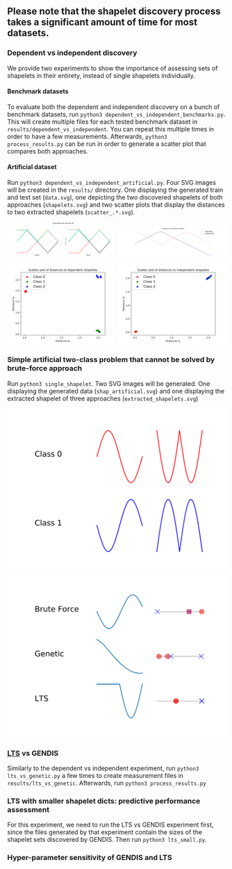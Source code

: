 ## Please note that the shapelet discovery process takes a significant amount of time for most datasets.

### Dependent vs independent discovery

We provide two experiments to show the importance of assessing sets of shapelets in their entirety, instead of single shapelets individually.

#### Benchmark datasets

To evaluate both the dependent and independent discovery on a bunch of benchmark datasets, run `python3 dependent_vs_independent_benchmarks.py`. This will create multiple files for each tested benchmark dataset in `results/dependent_vs_independent`. You can repeat this multiple times in order to have a few measurements. Afterwards, `python3 process_results.py` can be run in order to generate a scatter plot that compares both approaches. 

#### Artificial dataset

Run `python3 dependent_vs_independent_artificial.py`. Four SVG images will be created in the `results/` directory. One displaying the generated train and test set (`data.svg`), one depicting the two discovered shapelets of both approaches (`shapelets.svg`) and two scatter plots that display the distances to two extracted shapelets (`scatter_.*.svg`).

<img src="results/data.svg" width="250"/> <img src="results/shapelets.svg" width="250"/> 
<img src="results/scatter_dependent.svg" width="250"/> <img src="results/scatter_independent.svg" width="250"/> 

### Simple artificial two-class problem that cannot be solved by brute-force approach

Run `python3 single_shapelet`. Two SVG images will be generated. One displaying the generated data (`shap_artificial.svg`) and one displaying the extracted shapelet of three approaches (`extracted_shapelets.svg`)

![](results/shap_artificial.svg "generated_data") ![](results/extracted_shapelets.svg "extracted_shapelets")

### [LTS](https://www.ismll.uni-hildesheim.de/pub/pdfs/grabocka2014e-kdd.pdf) vs GENDIS

Similarly to the dependent vs independent experiment, run `python3 lts_vs_genetic.py` a few times to create measurement files in `results/lts_vs_genetic`. Afterwards, run `python3 process_results.py`

### LTS with smaller shapelet dicts: predictive performance assessment

For this experiment, we need to run the LTS vs GENDIS experiment first, since the files generated by that experiment contain the sizes of the shapelet sets discovered by GENDIS. Then run `python3 lts_small.py`.

### Hyper-parameter sensitivity of GENDIS and LTS